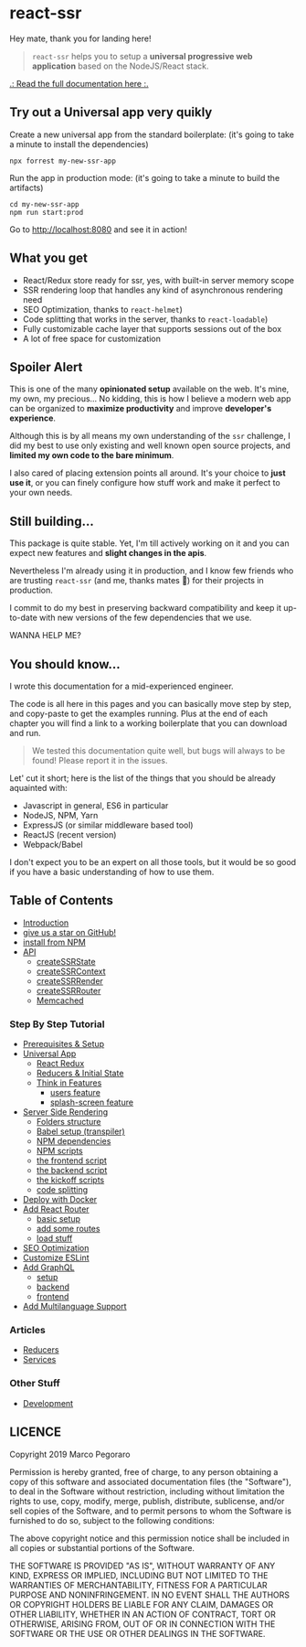 # react-ssr

Hey mate, thank you for landing here!

> `react-ssr` helps you to setup a 
> **universal progressive web application**
> based on the NodeJS/React stack.

[.: Read the full documentation here :.](https://marcopeg.github.io/react-ssr/)

## Try out a Universal app very quikly

Create a new universal app from the standard boilerplate:
(it's going to take a minute to install the dependencies)

    npx forrest my-new-ssr-app

Run the app in production mode: 
(it's going to take a minute to build the artifacts)

    cd my-new-ssr-app
    npm run start:prod

Go to [http://localhost:8080](http://localhost:8080) and see it in action!

## What you get

- React/Redux store ready for ssr, yes, with built-in server memory scope
- SSR rendering loop that handles any kind of asynchronous rendering need
- SEO Optimization, thanks to `react-helmet`)
- Code splitting that works in the server, thanks to `react-loadable`)
- Fully customizable cache layer that supports sessions out of the box
- A lot of free space for customization

## Spoiler Alert

This is one of the many **opinionated setup** available on the web. It's mine,
my own, my precious... No kidding, this is how I believe a modern web app
can be organized to **maximize productivity** and improve **developer's experience**.

Although this is by all means my own understanding of the `ssr` challenge, I did
my best to use only existing and well known open source projects, and **limited my
own code to the bare minimum**.

I also cared of placing extension points all around. It's your choice to 
**just use it**, or you can finely configure how stuff work and make it perfect
to your own needs.

## Still building...

This package is quite stable. Yet, I'm till actively working on it and you can
expect new features and **slight changes in the apis**.

Nevertheless I'm already using it in production, and I know few friends who are
trusting `react-ssr` (and me, thanks mates 🙏) for their projects in production.

I commit to do my best in preserving backward compatibility and keep it up-to-date
with new versions of the few dependencies that we use.

WANNA HELP ME?  

## You should know...

I wrote this documentation for a mid-experienced engineer.

The code is all here in this pages and you can basically move step by step, 
and copy-paste to get the examples running. Plus at the end of each chapter you
will find a link to a working boilerplate that you can download and run.

> We tested this documentation quite well, but bugs will always to be found!
> Please report it in the issues.

Let' cut it short; here is the list of the things that you should be already
aquainted with:

- Javascript in general, ES6 in particular
- NodeJS, NPM, Yarn
- ExpressJS (or similar middleware based tool)
- ReactJS (recent version)
- Webpack/Babel

I don't expect you to be an expert on all those tools, but it would be so good if
you have a basic understanding of how to use them.

## Table of Contents

* [Introduction](README.md)
* [give us a star on GitHub!](https://github.com/marcopeg/react-ssr)
* [install from NPM](https://www.npmjs.com/package/@marcopeg/react-ssr)
* [API](./api/README.md)
    * [createSSRState](./api/create-ssr-state.md)
    * [createSSRContext](./api/create-ssr-context.md)
    * [createSSRRender](./api/create-ssr-render.md)
    * [createSSRRouter](./api/create-ssr-router.md)
    * [Memcached](./api/memcached.md)

### Step By Step Tutorial

* [Prerequisites & Setup](./howto/setup.md)
* [Universal App](./howto/app.md)
    * [React Redux](./howto/app-redux.md)
    * [Reducers & Initial State](./howto/app-reducers.md)
    * [Think in Features](./howto/features.md)
        * [users feature](./howto/features-users.md)
        * [splash-screen feature](./howto/features-splash.md)
* [Server Side Rendering](./howto/ssr.md)
    * [Folders structure](./howto/ssr-folders.md)
    * [Babel setup (transpiler)](./howto/ssr-babel.md)
    * [NPM dependencies](./howto/ssr-npm-dependencies.md)
    * [NPM scripts](./howto/ssr-npm-scripts.md)
    * [the frontend script](./howto/ssr-frontend.md)
    * [the backend script](./howto/ssr-backend.md)
    * [the kickoff scripts](./howto/ssr-kickoff.md)
    * [code splitting](./howto/ssr-code-splitting.md)
* [Deploy with Docker](./howto/docker.md)
* [Add React Router](./howto/router.md)
    * [basic setup](./howto/router-setup.md)
    * [add some routes](./howto/router-routes.md)
    * [load stuff](./howto/router-load.md)
* [SEO Optimization](./howto/seo.md)
* [Customize ESLint](./howto/eslint.md)
* [Add GraphQL](./howto/graphql.md)
    * [setup](./howto/graphql-setup.md)
    * [backend](./howto/graphql-backend.md)
    * [frontend](./howto/graphql-frontend.md)
* [Add Multilanguage Support](./howto/multilanguage.md)

### Articles

* [Reducers](./articles/reducers.md)
* [Services](./articles/services.md)

### Other Stuff

* [Development](./DEVELOPMENT.md)

## LICENCE

Copyright 2019 Marco Pegoraro

Permission is hereby granted, free of charge, to any person obtaining a copy of this software and associated documentation files (the "Software"), to deal in the Software without restriction, including without limitation the rights to use, copy, modify, merge, publish, distribute, sublicense, and/or sell copies of the Software, and to permit persons to whom the Software is furnished to do so, subject to the following conditions:

The above copyright notice and this permission notice shall be included in all copies or substantial portions of the Software.

THE SOFTWARE IS PROVIDED "AS IS", WITHOUT WARRANTY OF ANY KIND, EXPRESS OR IMPLIED, INCLUDING BUT NOT LIMITED TO THE WARRANTIES OF MERCHANTABILITY, FITNESS FOR A PARTICULAR PURPOSE AND NONINFRINGEMENT. IN NO EVENT SHALL THE AUTHORS OR COPYRIGHT HOLDERS BE LIABLE FOR ANY CLAIM, DAMAGES OR OTHER LIABILITY, WHETHER IN AN ACTION OF CONTRACT, TORT OR OTHERWISE, ARISING FROM, OUT OF OR IN CONNECTION WITH THE SOFTWARE OR THE USE OR OTHER DEALINGS IN THE SOFTWARE.
